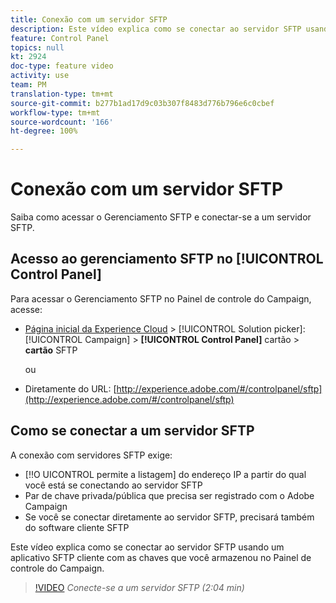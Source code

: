 ```yaml
---
title: Conexão com um servidor SFTP
description: Este vídeo explica como se conectar ao servidor SFTP usando um aplicativo SFTP cliente com as chaves que você armazenou no Painel de controle do Campaign.
feature: Control Panel
topics: null
kt: 2924
doc-type: feature video
activity: use
team: PM
translation-type: tm+mt
source-git-commit: b277b1ad17d9c03b307f8483d776b796e6c0cbef
workflow-type: tm+mt
source-wordcount: '166'
ht-degree: 100%

---
```



# Conexão com um servidor SFTP

Saiba como acessar o Gerenciamento SFTP e conectar-se a um servidor SFTP.

## Acesso ao gerenciamento SFTP no [!UICONTROL Control Panel] 

Para acessar o Gerenciamento SFTP no Painel de controle do Campaign, acesse:

* [Página inicial da Experience Cloud](https://experience.adobe.com/#/home) > [!UICONTROL Solution picker]: [!UICONTROL Campaign] > **[!UICONTROL Control Panel]** cartão > **cartão** SFTP

   ou
* Diretamente do URL: [http://experience.adobe.com/#/controlpanel/sftp](http://experience.adobe.com/#/controlpanel/sftp)

## Como se conectar a um servidor SFTP

A conexão com servidores SFTP exige:

* [!!O UICONTROL permite a listagem] do endereço IP a partir do qual você está se conectando ao servidor SFTP
* Par de chave privada/pública que precisa ser registrado com o Adobe Campaign
* Se você se conectar diretamente ao servidor SFTP, precisará também do software cliente SFTP

Este vídeo explica como se conectar ao servidor SFTP usando um aplicativo SFTP cliente com as chaves que você armazenou no Painel de controle do Campaign.

>[!VIDEO](https://video.tv.adobe.com/v/27263?quality=12)
*Conecte-se a um servidor SFTP (2:04 min)*
